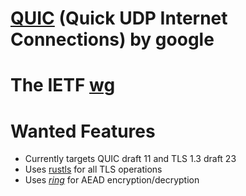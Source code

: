 # [QUIC](quic) (Quick UDP Internet Connections) by google

# The IETF [wg](wg)

# Wanted Features

* Currently targets QUIC draft 11 and TLS 1.3 draft 23
* Uses [rustls][rustls] for all TLS operations
* Uses [*ring*][ring] for AEAD encryption/decryption

[quic]: https://www.chromium.org/quic
[wg]: https://quicwg.github.io/
[rustls]: https://github.com/ctz/rustls
[ring]: https://github.com/briansmith/ring
